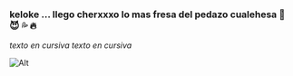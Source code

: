 ### keloke ... llego cherxxxo lo mas fresa del pedazo cualehesa 👋	:smiling_imp:	:sweat_drops: :fire:

*texto en cursiva*
_texto en cursiva_

![Alt](https://banner2.cleanpng.com/20180410/lyw/kisspng-angry-birds-clip-art-angry-bird-5acc99b2732e45.1510653115233581304718.jpg)

<!--
**Cherxxxo/Cherxxxo** is a ✨ _special_ ✨ repository because its `README.md` (this file) appears on your GitHub profile.

Here are some ideas to get you started:

- 🔭 I’m currently working on ...
- 🌱 I’m currently learning ...
- 👯 I’m looking to collaborate on ...
- 🤔 I’m looking for help with ...
- 💬 Ask me about ...
- 📫 How to reach me: ...
- 😄 Pronouns: ...
- ⚡ Fun fact: ...
-->
